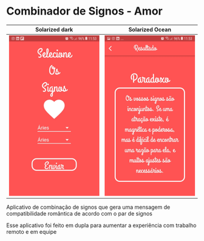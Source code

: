 # Combinador de Signos - Amor
Solarized dark             |  Solarized Ocean
:-------------------------:|:-------------------------:
![alt text](https://raw.githubusercontent.com/EmanoelV/Combinador-de-signos-amor/master/prints/img1.jpeg) | ![alt text](https://raw.githubusercontent.com/EmanoelV/Combinador-de-signos-amor/master/prints/img2.jpeg)

Aplicativo de combinação de signos que gera uma mensagem de compatibilidade romântica de acordo com o par de signos

Esse aplicativo foi feito em dupla para aumentar a experiência com trabalho remoto e em equipe
